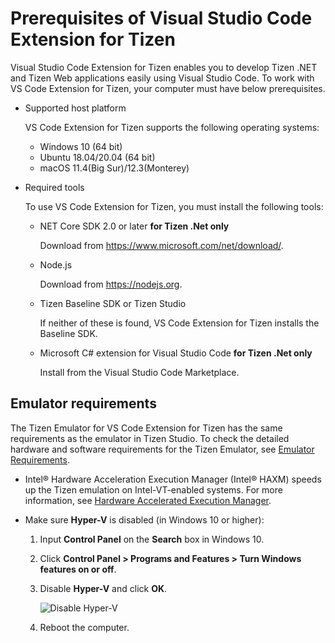 # Prerequisites of Visual Studio Code Extension for Tizen

Visual Studio Code Extension for Tizen enables you to develop Tizen .NET and Tizen Web applications easily using Visual Studio Code. To work with VS Code Extension for Tizen, your computer must have below prerequisites.

- Supported host platform

  VS Code Extension for Tizen supports the following operating systems:

  - Windows 10 (64 bit)
  - Ubuntu 18.04/20.04 (64 bit)
  - macOS 11.4(Big Sur)/12.3(Monterey)

- Required tools

  To use VS Code Extension for Tizen, you must install the following tools:

  - NET Core SDK 2.0 or later **for Tizen .Net only**

    Download from <https://www.microsoft.com/net/download/>.

  - Node.js

    Download from <https://nodejs.org>.

  - Tizen Baseline SDK or Tizen Studio

    If neither of these is found, VS Code Extension for Tizen installs the Baseline SDK.

  - Microsoft C\# extension for Visual Studio Code **for Tizen .Net only**

    Install from the Visual Studio Code Marketplace.

## Emulator requirements

The Tizen Emulator for VS Code Extension for Tizen has the same requirements as the emulator in Tizen Studio. To check the detailed hardware and software requirements for the Tizen Emulator, see [Emulator Requirements](../tizen-studio/setup/prerequisites.md#emulator).

- Intel&reg; Hardware Acceleration Execution Manager (Intel&reg; HAXM) speeds up the Tizen emulation on Intel-VT-enabled systems. For more information, see [Hardware Accelerated Execution Manager](../tizen-studio/setup/hardware-accelerated-execution-manager.md).

- Make sure **Hyper-V** is disabled (in Windows 10 or higher):
  1. Input **Control Panel** on the **Search** box in Windows 10.

  2. Click **Control Panel > Programs and Features > Turn Windows features on or off**.

  3. Disable **Hyper-V** and click **OK**.

     ![Disable Hyper-V](media/cs_prerequisite-disable-hiperv.png)

  4. Reboot the computer.


